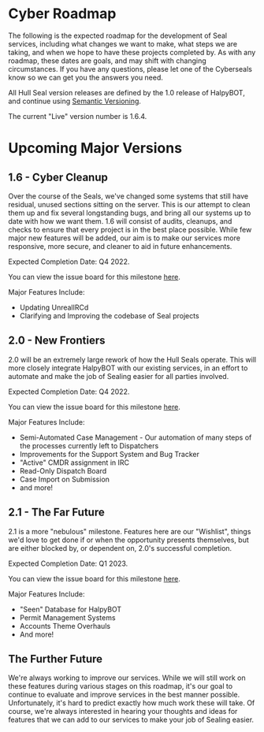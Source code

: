# Cyber Roadmap

The following is the expected roadmap for the development of Seal services, including what changes we want to make, what steps we are taking, and when we hope to have these projects completed by. As with any roadmap, these dates are goals, and may shift with changing circumstances. If you have any questions, please let one of the Cyberseals know so we can get you the answers you need.

All Hull Seal version releases are defined by the 1.0 release of HalpyBOT, and continue using [Semantic Versioning](https://semver.org/spec/v2.0.0.html).

The current "Live" version number is 1.6.4.

# Upcoming Major Versions

## 1.6 - Cyber Cleanup

Over the course of the Seals, we've changed some systems that still have residual, unused sections sitting on the server. This is our attempt to clean them up and fix several longstanding bugs, and bring all our systems up to date with how we want them. 1.6 will consist of audits, cleanups, and checks to ensure that every project is in the best place possible. While few major new features will be added, our aim is to make our services more responsive, more secure, and cleaner to aid in future enhancements.

Expected Completion Date: Q4 2022.

You can view the issue board for this milestone [here](https://gitlab.com/groups/hull-seals/-/milestones/11).

Major Features Include:

- Updating UnrealIRCd
- Clarifying and Improving the codebase of Seal projects

## 2.0 - New Frontiers

2.0 will be an extremely large rework of how the Hull Seals operate. This will more closely integrate HalpyBOT with our existing services, in an effort to automate and make the job of Sealing easier for all parties involved.

Expected Completion Date: Q4 2022.

You can view the issue board for this milestone [here](https://gitlab.com/groups/hull-seals/-/milestones/8).

Major Features Include:

- Semi-Automated Case Management - Our automation of many steps of the processes currently left to Dispatchers
- Improvements for the Support System and Bug Tracker
- "Active" CMDR assignment in IRC
- Read-Only Dispatch Board
- Case Import on Submission
- and more!

## 2.1 - The Far Future

2.1 is a more "nebulous" milestone. Features here are our "Wishlist", things we'd love to get done if or when the opportunity presents themselves, but are either blocked by, or dependent on, 2.0's successful completion.

Expected Completion Date: Q1 2023.

You can view the issue board for this milestone [here](https://gitlab.com/groups/hull-seals/-/milestones/10).

Major Features Include:

- "Seen" Database for HalpyBOT
- Permit Management Systems
- Accounts Theme Overhauls
- And more!

## The Further Future

We're always working to improve our services. While we will still work on these features during various stages on this roadmap, it's our goal to continue to evaluate and improve services in the best manner possible. Unfortunately, it's hard to predict exactly how much work these will take. Of course, we're always interested in hearing your thoughts and ideas for features that we can add to our services to make your job of Sealing easier.
